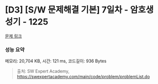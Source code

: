 # [D3] [S/W 문제해결 기본] 7일차 - 암호생성기 - 1225 

[문제 링크](https://swexpertacademy.com/main/code/problem/problemDetail.do?contestProbId=AV14uWl6AF0CFAYD) 

### 성능 요약

메모리: 20,704 KB, 시간: 121 ms, 코드길이: 936 Bytes



> 출처: SW Expert Academy, https://swexpertacademy.com/main/code/problem/problemList.do